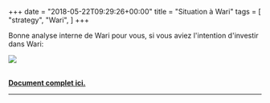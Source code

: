 +++
date = "2018-05-22T09:29:26+00:00"
title = "Situation à Wari"
tags = [
    "strategy",
    "Wari",
]
+++


Bonne analyse interne de Wari pour vous, si vous aviez l'intention d'investir dans Wari:

<div class="container" style="width:auto">
  <a target="blank" href="https://res.cloudinary.com/vincentstradic/image/upload/v1525882245/work/busdevanalys.jpg">
    <img src="https://res.cloudinary.com/vincentstradic/image/upload/v1525882245/work/busdevanalys.jpg" style="max-width:100%">
  </a>
</div>
<br>
<!--more-->

[**Document complet ici.**](https://res.cloudinary.com/vincentstradic/image/upload/v1525882301/work/MEMO_SG_WARI.docx_1.pdf)


<hr>
